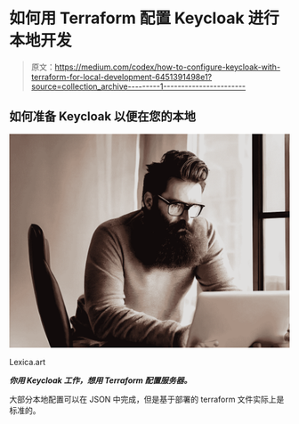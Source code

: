 # 如何用 Terraform 配置 Keycloak 进行本地开发

> 原文：<https://medium.com/codex/how-to-configure-keycloak-with-terraform-for-local-development-6451391498e1?source=collection_archive---------1----------------------->

## 如何准备 Keycloak 以便在您的本地

![](img/2970a7fc0ab77ffdbc62ac636d105fed.png)

Lexica.art

***你用 Keycloak 工作，想用 Terraform 配置服务器。***

大部分本地配置可以在 JSON 中完成，但是基于部署的 terraform 文件实际上是标准的。
